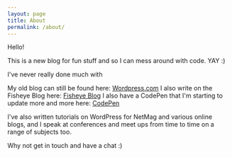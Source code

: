 ```yaml
---
layout: page
title: About
permalink: /about/
---
```


Hello!

This is a new blog for fun stuff and so I can mess around with code. YAY :)

I've never really done much with 

My old blog can still be found here: [Wordpress.com](https://kirstyburgoine.wordpress.com/)
I also write on the Fisheye Blog here: [Fisheye Blog](http://fisheye-webdesign.co.uk/insights/)
I also have a CodePen that I'm starting to update more and more here: [CodePen](https://codepen.io/kirstyburgoine/) 

I've also written tutorials on WordPress for NetMag and various online blogs, and I speak at conferences and meet ups from time to time on a range of subjects too.

Why not get in touch and have a chat :)